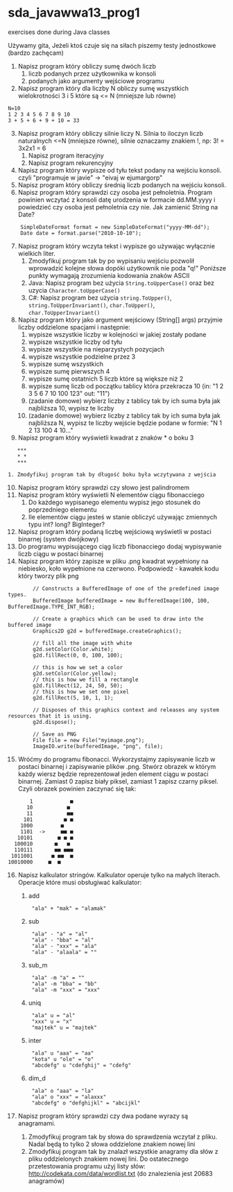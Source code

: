 # sda_javawwa13_prog1
exercises done during Java classes

Używamy gita,
Jeżeli ktoś czuje się na siłach piszemy testy jednostkowe (bardzo zachęcam)

1. Napisz program który obliczy sumę dwóch liczb
    1. liczb podanych przez użytkownika w konsoli
    2. podanych jako argumenty wejściowe programu
2. Napisz program który dla liczby N obliczy sumę wszystkich wielokrotności 3 i 5 które są <= N (mniejsze lub równe)
```
N=10 
1 2 3 4 5 6 7 8 9 10
3 + 5 + 6 + 9 + 10 = 33
```
3. Napisz program który obliczy silnie liczy N.
Silnia to iloczyn liczb naturalnych <=N (mniejsze równe), silnie oznaczamy znakiem !, np: 3! = 3x2x1 = 6
    1. Napisz program iteracyjny
    2. Napisz program rekurencyjny
4. Napisz program który wypisze od tyłu tekst podany na wejściu konsoli.
    czyli "programuje w javie" -> "eivaj w ejumargorp"
5. Napisz program który obliczy średnią liczb podanych na wejściu konsoli.
6. Napisz program który sprawdzi czy osoba jest pełnoletnia.
    Program powinien wczytać z konsoli datę urodzenia w formacie dd.MM.yyyy i powiedzieć czy osoba jest pełnoletnia czy nie.
    Jak zamienić String na Date?
```
    SimpleDateFormat format = new SimpleDateFormat("yyyy-MM-dd");
    Date date = format.parse("2010-10-10");
```
7. Napisz program który wczyta tekst i wypisze go używając wyłącznie wielkich liter.
    1. Zmodyfikuj program tak by po wypisaniu wejściu pozwolił wprowadzić kolejne słowa dopóki użytkownik nie poda "q!"
    Poniższe punkty wymagają zrozumienia kodowania znaków ASCII
    2. Java: Napisz program bez użycia `String.toUpperCase()` oraz bez uzycia `Character.toUpperCase()`
    3. C#: Napisz program bez użycia `string.ToUpper()`, `string.ToUpperInvariant()`, `char.ToUpper()`, `char.ToUpperInvariant()`
8. Napisz program który jako argument wejściowy (String[] args) przyjmie liczby oddzielone spacjami i następnie:
    1. wypisze wszystkie liczby w kolejności w jakiej zostały podane
    2. wypisze wszystkie liczby od tyłu
    3. wypisze wszystkie na nieparzystych pozycjach
    4. wypisze wszystkie podzielne przez 3
    5. wypisze sumę wszystkich
    6. wypisze sumę pierwszych 4
    7. wypisze sumę ostatnich 5 liczb które są większe niż 2
    8. wypisze sumę liczb od początku tablicy która przekracza 10 (in: "1 2 3 5 6 7 10 100 123" out: "11")
    9. (zadanie domowe) wybierz liczby z tablicy tak by ich suma była jak najbliższa 10, wypisz te liczby
    10. (zadanie domowe) wybierz liczby z tablicy tak by ich suma była jak najbliższa N, wypisz te liczby
        wejście będzie podane w formie: "N 1 2 13 100 4 10..."
9. Napisz program który wyświetli kwadrat z znaków * o boku 3
```
   ***
   * *
   ***
```

    1. Zmodyfikuj program tak by długość boku była wczytywana z wejścia

10. Napisz program który sprawdzi czy słowo jest palindromem
11. Napisz program który wyświetli N elementów ciągu fibonacciego
    1. Do każdego wypisanego elementu wypisz jego stosunek do poprzedniego elementu
    2. Ile elementów ciągu jesteś w stanie obliczyć używając zmiennych typu int? long? BigInteger?
12. Napisz program który podaną liczbę wejściową wyświetli w postaci binarnej (system dwójkowy)
13. Do programu wypisującego ciąg liczb fibonacciego dodaj wypisywanie liczb ciągu w postaci binarnej
14. Napisz program który zapisze w pliku .png kwadrat wypełniony na niebiesko, koło wypełnione na czerwono.
    Podpowiedź - kawałek kodu który tworzy plik png
```
        // Constructs a BufferedImage of one of the predefined image types.
        BufferedImage bufferedImage = new BufferedImage(100, 100, BufferedImage.TYPE_INT_RGB);

        // Create a graphics which can be used to draw into the buffered image
        Graphics2D g2d = bufferedImage.createGraphics();

        // fill all the image with white
        g2d.setColor(Color.white);
        g2d.fillRect(0, 0, 100, 100);

        // this is how we set a color
        g2d.setColor(Color.yellow);
        // this is how we fill a rectangle
        g2d.fillRect(12, 24, 50, 50);
        // this is how we set one pixel
        g2d.fillRect(5, 10, 1, 1);

        // Disposes of this graphics context and releases any system resources that it is using.
        g2d.dispose();

        // Save as PNG
        File file = new File("myimage.png");
        ImageIO.write(bufferedImage, "png", file);
```
15. Wróćmy do programu fibonacci. Wykorzystajmy zapisywanie liczb w postaci binarnej i zapisywanie plików .png.
    Stwórz obrazek w którym każdy wiersz będzie reprezentował jeden element ciągu w postaci binarnej.
    Zamiast 0 zapisz biały piksel, zamiast 1 zapisz czarny piksel.
    Czyli obrazek powinien zaczynać się tak:
```
       1            ■
      10           ■ 
      11           ■■
     101          ■ ■
    1000         ■   
    1101  ->     ■■ ■
   10101        ■ ■ ■
  100010       ■   ■ 
  110111       ■■ ■■■
 1011001      ■ ■■  ■
10010000     ■  ■    
```
16. Napisz kalkulator stringów. Kalkulator operuje tylko na małych literach. Operacje które musi obsługiwać kalkulator:

    1. add
        
            "ala" + "mak" = "alamak"
            
    2. sub
        
            "ala" - "a" = "al"
            "ala" - "bba" = "al"
            "ala" - "xxx" = "ala"
            "ala" - "alaala" = ""
            
    3. sub_m
        
            "ala" -m "a" = ""
            "ala" -m "bba" = "bb"
            "ala" -m "xxx" = "xxx"
            
    4. uniq
        
            "ala" u = "al"
            "xxx" u = "x"
            "majtek" u = "majtek"
            
    5. inter
        
            "ala" u "aaa" = "aa"
            "kota" u "ole" = "o"
            "abcdefg" u "cdefghij" = "cdefg"
            
    6. dim_d
        
            "ala" o "aaa" = "la"
            "ala" o "xxx" = "alaxxx"
            "abcdefg" o "defghijkl" = "abcijkl"
            
17. Napisz program który sprawdzi czy dwa podane wyrazy są anagramami.
    1. Zmodyfikuj program tak by słowa do sprawdzenia wczytał z pliku. Nadal będą to tylko 2 słowa oddzielone znakiem nowej lini
    2. Zmodyfikuj program tak by znalazł wszystkie anagramy dla słów z pliku oddzielonych znakiem nowej lini. Do ostatecznego przetestowania programu użyj listy słów: http://codekata.com/data/wordlist.txt (do znalezienia jest 20683 anagramów)
